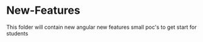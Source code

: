 # New-Features

This folder will contain new angular new features small poc's to get start for students 
